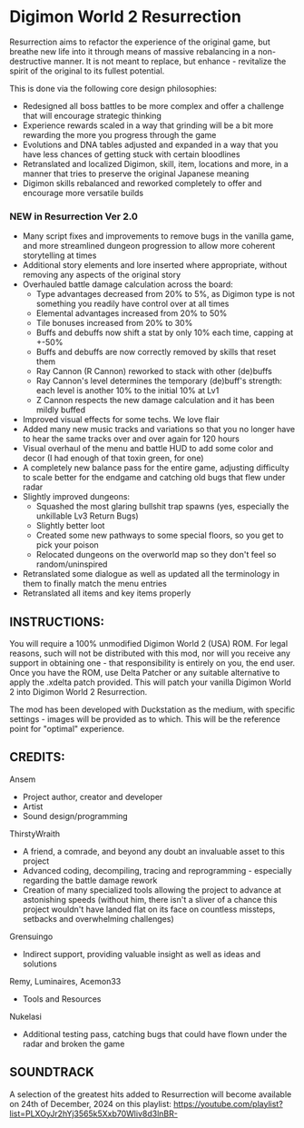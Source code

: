 # Digimon World 2 Resurrection

Resurrection aims to refactor the experience of the original game, but breathe new life into it through means of massive rebalancing in a non-destructive manner.
It is not meant to replace, but enhance - revitalize the spirit of the original to its fullest potential.

This is done via the following core design philosophies:

- Redesigned all boss battles to be more complex and offer a challenge that will encourage strategic thinking
- Experience rewards scaled in a way that grinding will be a bit more rewarding the more you progress through the game
- Evolutions and DNA tables adjusted and expanded in a way that you have less chances of getting stuck with certain bloodlines
- Retranslated and localized Digimon, skill, item, locations and more, in a manner that tries to preserve the original Japanese meaning
- Digimon skills rebalanced and reworked completely to offer and encourage more versatile builds

### NEW in Resurrection Ver 2.0

- Many script fixes and improvements to remove bugs in the vanilla game, and more streamlined dungeon progression to allow more coherent storytelling at times
- Additional story elements and lore inserted where appropriate, without removing any aspects of the original story 
- Overhauled battle damage calculation across the board:
	- Type advantages decreased from 20% to 5%, as Digimon type is not something you readily have control over at all times
	- Elemental advantages increased from 20% to 50%
	- Tile bonuses increased from 20% to 30%
	- Buffs and debuffs now shift a stat by only 10% each time, capping at +-50%
	- Buffs and debuffs are now correctly removed by skills that reset them
	- Ray Cannon (R Cannon) reworked to stack with other (de)buffs 
	- Ray Cannon's level determines the temporary (de)buff's strength: each level is another 10% to the initial 10% at Lv1
	- Z Cannon respects the new damage calculation and it has been mildly buffed
- Improved visual effects for some techs. We love flair
- Added many new music tracks and variations so that you no longer have to hear the same tracks over and over again for 120 hours
- Visual overhaul of the menu and battle HUD to add some color and decor (I had enough of that toxin green, for one)
- A completely new balance pass for the entire game, adjusting difficulty to scale better for the endgame and catching old bugs that flew under radar
- Slightly improved dungeons:
	- Squashed the most glaring bullshit trap spawns (yes, especially the unkillable Lv3 Return Bugs)
	- Slightly better loot
	- Created some new pathways to some special floors, so you get to pick your poison
	- Relocated dungeons on the overworld map so they don't feel so random/uninspired
- Retranslated some dialogue as well as updated all the terminology in them to finally match the menu entries
- Retranslated all items and key items properly


## INSTRUCTIONS:

You will require a 100% unmodified Digimon World 2 (USA) ROM. For legal reasons, such will not be distributed with this mod, nor will you receive any support in obtaining one - that responsibility is entirely on you, the end user.
Once you have the ROM, use Delta Patcher or any suitable alternative to apply the .xdelta patch provided. This will patch your vanilla Digimon World 2 into Digimon World 2 Resurrection.

The mod has been developed with Duckstation as the medium, with specific settings - images will be provided as to which. This will be the reference point for "optimal" experience.


## CREDITS:

Ansem
- Project author, creator and developer
- Artist
- Sound design/programming

ThirstyWraith
- A friend, a comrade, and beyond any doubt an invaluable asset to this project
- Advanced coding, decompiling, tracing and reprogramming - especially regarding the battle damage rework
- Creation of many specialized tools allowing the project to advance at astonishing speeds
(without him, there isn't a sliver of a chance this project wouldn't have landed flat on its face on countless missteps, setbacks and overwhelming challenges)

Grensuingo
- Indirect support, providing valuable insight as well as ideas and solutions

Remy, Luminaires, Acemon33
- Tools and Resources

Nukelasi
- Additional testing pass, catching bugs that could have flown under the radar and broken the game



## SOUNDTRACK
A selection of the greatest hits added to Resurrection will become available on 24th of December, 2024 on this playlist:
https://youtube.com/playlist?list=PLXOyJr2hYj3565k5Xxb70Wliv8d3lnBR-
